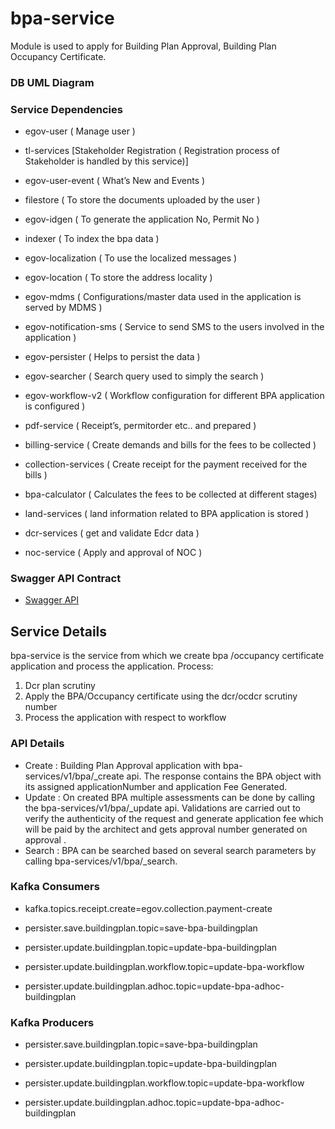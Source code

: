 
# bpa-service

Module is used to apply for Building Plan Approval, Building Plan Occupancy Certificate.


### DB UML Diagram



### Service Dependencies

- egov-user  ( Manage user )

- tl-services [Stakeholder Registration ( Registration process of Stakeholder is handled by this service)]

- egov-user-event ( What’s New and Events )

- filestore ( To store the documents uploaded by the user )

- egov-idgen ( To generate the application No, Permit No )

- indexer ( To index the bpa data )

- egov-localization ( To use the localized messages )

- egov-location ( To store the address locality )

- egov-mdms ( Configurations/master data used in the application is served by MDMS )

- egov-notification-sms ( Service to send SMS to the users involved in the application )

- egov-persister ( Helps to persist the data  )

- egov-searcher ( Search query used to simply the search )

- egov-workflow-v2 ( Workflow configuration for different BPA application is configured )

- pdf-service ( Receipt’s, permitorder etc.. and prepared )

- billing-service ( Create demands and bills for the fees to be collected )

- collection-services ( Create receipt for the payment received for the bills )

- bpa-calculator ( Calculates the fees to be collected at different stages)

- land-services ( land information related to BPA application is stored )

- dcr-services ( get and validate Edcr data ) 

- noc-service ( Apply and approval of NOC )

### Swagger API Contract

- [Swagger API](https://github.com/egovernments/municipal-services/blob/master/docs/bpa/bpa-service.yaml)

## Service Details

bpa-service is the service from which we create bpa /occupancy certificate application and process the application.
Process:
1. Dcr plan scrutiny
2. Apply the BPA/Occupancy certificate using the dcr/ocdcr scrutiny number
3. Process the application with respect to workflow
 

### API Details

- Create : Building Plan Approval application with bpa-services/v1/bpa/_create api. The response contains the BPA object with its assigned applicationNumber  and application Fee Generated.
- Update : On created BPA multiple assessments can be done by calling the bpa-services/v1/bpa/_update api.  Validations are carried out to verify the authenticity of the request and generate application fee which will be paid by the architect and gets approval number generated on approval .
- Search : BPA can be searched based on several search parameters by calling  bpa-services/v1/bpa/_search.



### Kafka Consumers
- kafka.topics.receipt.create=egov.collection.payment-create

- persister.save.buildingplan.topic=save-bpa-buildingplan

- persister.update.buildingplan.topic=update-bpa-buildingplan

- persister.update.buildingplan.workflow.topic=update-bpa-workflow

- persister.update.buildingplan.adhoc.topic=update-bpa-adhoc-buildingplan


### Kafka Producers

- persister.save.buildingplan.topic=save-bpa-buildingplan

- persister.update.buildingplan.topic=update-bpa-buildingplan

- persister.update.buildingplan.workflow.topic=update-bpa-workflow

- persister.update.buildingplan.adhoc.topic=update-bpa-adhoc-buildingplan

